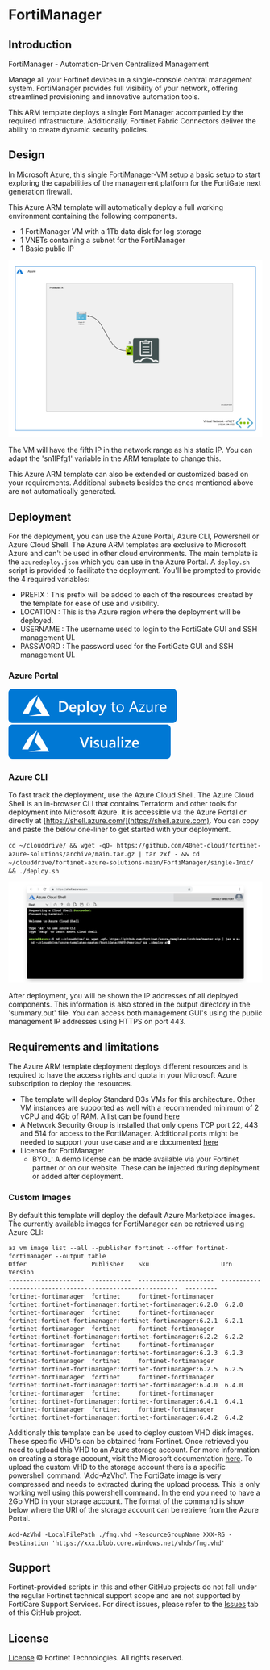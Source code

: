 # FortiManager

## Introduction

FortiManager - Automation-Driven Centralized Management

Manage all your Fortinet devices in a single-console central management system. FortiManager provides full visibility of your network, offering streamlined provisioning and innovative automation tools.

This ARM template deploys a single FortiManager accompanied by the required infrastructure. Additionally, Fortinet Fabric Connectors deliver the ability to create dynamic security policies.

## Design

In Microsoft Azure, this single FortiManager-VM setup a basic setup to start exploring the capabilities of the management platform for the FortiGate next generation firewall.

This Azure ARM template will automatically deploy a full working environment containing the following components.

- 1 FortiManager VM with a 1Tb data disk for log storage
- 1 VNETs containing a subnet for the FortiManager
- 1 Basic public IP

![FortiGate-VM azure design](images/fmg-single-1nic.png)

The VM will have the fifth IP in the network range as his static IP. You can adapt the 'sn1IPfg1' variable in the ARM template to change this.

This Azure ARM template can also be extended or customized based on your requirements. Additional subnets besides the ones mentioned above are not automatically generated.

## Deployment

For the deployment, you can use the Azure Portal, Azure CLI, Powershell or Azure Cloud Shell. The Azure ARM templates are exclusive to Microsoft Azure and can't be used in other cloud environments. The main template is the `azuredeploy.json` which you can use in the Azure Portal. A `deploy.sh` script is provided to facilitate the deployment. You'll be prompted to provide the 4 required variables:

- PREFIX : This prefix will be added to each of the resources created by the template for ease of use and visibility.
- LOCATION : This is the Azure region where the deployment will be deployed.
- USERNAME : The username used to login to the FortiGate GUI and SSH management UI.
- PASSWORD : The password used for the FortiGate GUI and SSH management UI.

### Azure Portal

<a href="https://portal.azure.com/#create/Microsoft.Template/uri/https%3A%2F%2Fraw.githubusercontent.com%2F40net-cloud%2Ffortinet-azure-solutions%2Fmain%2FFortiManager%2Fsingle-1nic%2Fazuredeploy.json" target="_blank">
  <img src="https://raw.githubusercontent.com/Azure/azure-quickstart-templates/master/1-CONTRIBUTION-GUIDE/images/deploytoazure.svg?sanitize=true"/>
</a>
<a href="http://armviz.io/#/?load=https%3A%2F%2Fraw.githubusercontent.com%2F40net-cloud%2Ffortinet-azure-solutions$2Fmain%2FFortiManager%2Fsingle-1nic%2Fazuredeploy.json" target="_blank">
  <img src="https://raw.githubusercontent.com/Azure/azure-quickstart-templates/master/1-CONTRIBUTION-GUIDE/images/visualizebutton.svg?sanitize=true"/>
</a>

### Azure CLI
To fast track the deployment, use the Azure Cloud Shell. The Azure Cloud Shell is an in-browser CLI that contains Terraform and other tools for deployment into Microsoft Azure. It is accessible via the Azure Portal or directly at [https://shell.azure.com/](https://shell.azure.com). You can copy and paste the below one-liner to get started with your deployment.

`cd ~/clouddrive/ && wget -qO- https://github.com/40net-cloud/fortinet-azure-solutions/archive/main.tar.gz | tar zxf - && cd ~/clouddrive/fortinet-azure-solutions-main/FortiManager/single-1nic/ && ./deploy.sh`

![Azure Cloud Shell](images/azure-cloud-shell.png)

After deployment, you will be shown the IP addresses of all deployed components. This information is also stored in the output directory in the 'summary.out' file. You can access both management GUI's using the public management IP addresses using HTTPS on port 443.

## Requirements and limitations

The Azure ARM template deployment deploys different resources and is required to have the access rights and quota in your Microsoft Azure subscription to deploy the resources.

- The template will deploy Standard D3s VMs for this architecture. Other VM instances are supported as well with a recommended minimum of 2 vCPU and 4Gb of RAM. A list can be found [here](https://docs.fortinet.com/document/fortimanager-public-cloud/7.0.0/azure-administration-guide/351055/instance-type-support)
- A Network Security Group is installed that only opens TCP port 22, 443 and 514 for access to the FortiManager. Additional ports might be needed to support your use case and are documented [here](https://docs.fortinet.com/document/fortimanager/6.2.0/ports-and-protocols/189421/incoming-ports)
- License for FortiManager
  - BYOL: A demo license can be made available via your Fortinet partner or on our website. These can be injected during deployment or added after deployment.

### Custom Images

By default this template will deploy the default Azure Marketplace images. The currently available images for FortiManager can be retrieved using Azure CLI:

```
az vm image list --all --publisher fortinet --offer fortinet-fortimanager --output table
Offer                  Publisher    Sku                    Urn                                                         Version
---------------------  -----------  ---------------------  ----------------------------------------------------------  ---------
fortinet-fortimanager  fortinet     fortinet-fortimanager  fortinet:fortinet-fortimanager:fortinet-fortimanager:6.2.0  6.2.0
fortinet-fortimanager  fortinet     fortinet-fortimanager  fortinet:fortinet-fortimanager:fortinet-fortimanager:6.2.1  6.2.1
fortinet-fortimanager  fortinet     fortinet-fortimanager  fortinet:fortinet-fortimanager:fortinet-fortimanager:6.2.2  6.2.2
fortinet-fortimanager  fortinet     fortinet-fortimanager  fortinet:fortinet-fortimanager:fortinet-fortimanager:6.2.3  6.2.3
fortinet-fortimanager  fortinet     fortinet-fortimanager  fortinet:fortinet-fortimanager:fortinet-fortimanager:6.2.5  6.2.5
fortinet-fortimanager  fortinet     fortinet-fortimanager  fortinet:fortinet-fortimanager:fortinet-fortimanager:6.4.0  6.4.0
fortinet-fortimanager  fortinet     fortinet-fortimanager  fortinet:fortinet-fortimanager:fortinet-fortimanager:6.4.1  6.4.1
fortinet-fortimanager  fortinet     fortinet-fortimanager  fortinet:fortinet-fortimanager:fortinet-fortimanager:6.4.2  6.4.2
```

Additionaly this template can be used to deploy custom VHD disk images. These specific VHD's can be obtained from Fortinet. Once retrieved you need to upload this VHD to an Azure storage account. For more information on creating a storage account, visit the Microsoft documentation [here](https://docs.microsoft.com/en-us/azure/storage/common/storage-quickstart-create-account?tabs=azure-portal). To upload the custom VHD to the storage account there is a specific powershell command: 'Add-AzVhd'. The FortiGate image is very compressed and needs to extracted during the upload process. This is only working well using this powershell command. In the end you need to have a 2Gb VHD in your storage account. The format of the command is show below where the URI of the storage account can be retrieve from the Azure Portal.

`Add-AzVhd -LocalFilePath ./fmg.vhd -ResourceGroupName XXX-RG -Destination 'https://xxx.blob.core.windows.net/vhds/fmg.vhd'`


## Support
Fortinet-provided scripts in this and other GitHub projects do not fall under the regular Fortinet technical support scope and are not supported by FortiCare Support Services.
For direct issues, please refer to the [Issues](https://github.com/40net-cloud/fortinet-azure-solutions/issues) tab of this GitHub project.

## License
[License](LICENSE) © Fortinet Technologies. All rights reserved.
